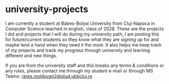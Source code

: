 # university-projects
I am currently a student at Babes-Bolyai University from Cluj-Napoca in Computer Science teached in english, class of 2028.
These are the projects I did and projects that I will do during my university path, I am posting this for future/current students so they know what they are signing up for
and maybe lend a hand when they need it the most.
It also helps me keep track of my projects and track my progress through university and learning different and new things.


If you are from the university staff and this breaks any terms & conditions or any rules, please contact me through my student e-mail or through MS Teams: rares.moldovan2@stud.ubbcluj.ro
